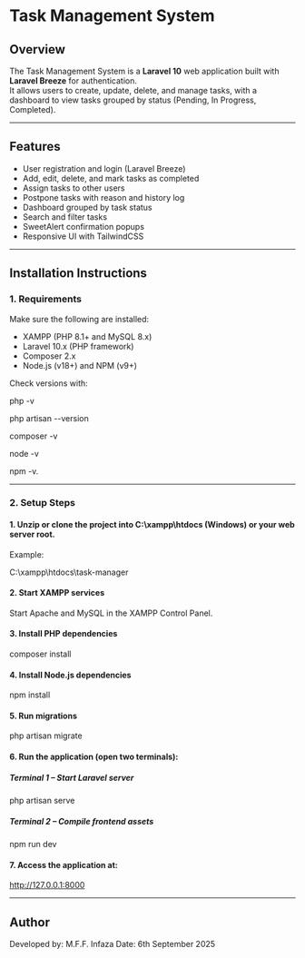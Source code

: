 # Task Management System  

## Overview  
The Task Management System is a **Laravel 10** web application built with **Laravel Breeze** for authentication.  
It allows users to create, update, delete, and manage tasks, with a dashboard to view tasks grouped by status (Pending, In Progress, Completed).  

---

## Features  
- User registration and login (Laravel Breeze)  
- Add, edit, delete, and mark tasks as completed  
- Assign tasks to other users  
- Postpone tasks with reason and history log  
- Dashboard grouped by task status  
- Search and filter tasks  
- SweetAlert confirmation popups  
- Responsive UI with TailwindCSS  

---

## Installation Instructions  

### 1. Requirements  
Make sure the following are installed:  
- XAMPP (PHP 8.1+ and MySQL 8.x)  
- Laravel 10.x (PHP framework)  
- Composer 2.x  
- Node.js (v18+) and NPM (v9+)  

Check versions with:  


php -v

php artisan --version

composer -v

node -v

npm -v. 


---

### 2. Setup Steps

#### 1. Unzip or clone the project into C:\xampp\htdocs (Windows) or your web server root.
Example:

C:\xampp\htdocs\task-manager


#### 2. Start XAMPP services

Start Apache and MySQL in the XAMPP Control Panel.



#### 3. Install PHP dependencies

composer install


#### 4. Install Node.js dependencies

npm install


#### 5. Run migrations

php artisan migrate


#### 6. Run the application (open two terminals):

##### Terminal 1 – Start Laravel server

php artisan serve

##### Terminal 2 – Compile frontend assets

npm run dev



#### 7. Access the application at:
http://127.0.0.1:8000


---

## Author

Developed by: M.F.F. Infaza
Date: 6th September 2025




